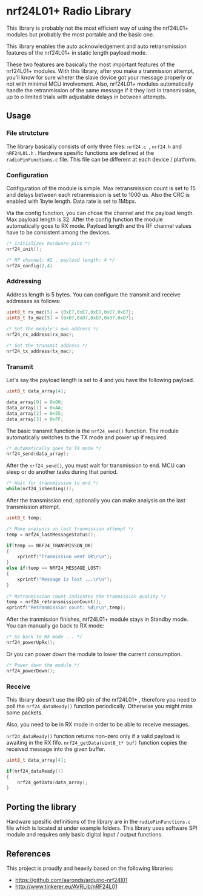 # nrf24L01+ Radio Library

This library is probably not the most efficient way of using the nrf24L01+ modules but probably the most portable and the basic one.

This library enables the auto acknowledgement and auto retransmission features of the nrf24L01+ in static length payload mode. 

These two features are basically the most important features of the nrf24L01+ modules. With this library, after you make a tranmission attempt, you'll know for sure wheter the slave device got your message properly or not with minimal MCU involvement. Also, nrf24L01+ modules automatically handle the retranmission of the same message if it they lost in transmission, up to o limited trials with adjustable delays in between attempts.

## Usage

### File strutcture

The library basically consists of only three files: `nrf24.c `, `nrf24.h` and `nRF24L01.h` . Hardware spesific functions are defined at the `radioPinFunctions.c` file. This file can be different at each device / platform.

### Configuration

Configuration of the module is simple. Max retransmission count is set to 15 and delays between each retranmission is set to 1000 us. Also the CRC is enabled with 1byte length. Data rate is set to 1Mbps.

Via the config function, you can chose the channel and the payload length. Max payload length is 32. After the config function the module automatically goes to RX mode. Payload length and the RF channel values have to be consistent among the devices.

```c
/* initializes hardware pins */
nrf24_init();

/* RF channel: #2 , payload length: 4 */
nrf24_config(2,4)
```

### Addressing

Address length is 5 bytes. You can configure the transmit and receive addresses as follows:

```c
uint8_t rx_mac[5] = {0xE7,0xE7,0xE7,0xE7,0xE7};
uint8_t tx_mac[5] = {0xD7,0xD7,0xD7,0xD7,0xD7};
	
/* Set the module's own address */
nrf24_rx_address(rx_mac);

/* Set the transmit address */
nrf24_tx_address(tx_mac);
```

### Transmit

Let's say the payload length is set to 4 and you have the following payload.

```c
uint8_t data_array[4];

data_array[0] = 0x00;
data_array[1] = 0xAA;
data_array[2] = 0x55;
data_array[3] = 0xFF;
```
	
The basic transmit function is the `nrf24_send()` function. The module automatically switches to the TX mode and power up if required.

```c
/* Automatically goes to TX mode */
nrf24_send(data_array);	
```	
	
After the `nrf24_send()`, you must wait for transmission to end. MCU can sleep or do another tasks during that period.

```c
/* Wait for transmission to end */
while(nrf24_isSending());
```
	
After the transmission end, optionally you can make analysis on the last transmission attempt.

```c
uint8_t temp;

/* Make analysis on last tranmission attempt */
temp = nrf24_lastMessageStatus();

if(temp == NRF24_TRANSMISSON_OK)
{					
	xprintf("Tranmission went OK\r\n");
}
else if(temp == NRF24_MESSAGE_LOST)
{					
	xprintf("Message is lost ...\r\n");	
}
  	
/* Retranmission count indicates the tranmission quality */
temp = nrf24_retransmissionCount();
xprintf("Retranmission count: %d\r\n",temp);
```

After the tranmission finishes, nrf24L01+ module stays in Standby mode. You can manually go back to RX mode:

```c
/* Go back to RX mode ... */
nrf24_powerUpRx();
```

Or you can power down the module to lower the current consumption.

```c
/* Power down the module */
nrf24_powerDown();	
```

### Receive

This library doesn't use the IRQ pin of the nrf24L01+ , therefore you need to poll the `nrf24_dataReady()` function periodically. Otherwise you might miss some packets. 

Also, you need to be in RX mode in order to be able to receive messages.

`nrf24_dataReady()` function returns non-zero only if a valid payload is awaiting in the RX fifo. `nrf24_getData(uint8_t* buf)` function copies the received message into the given buffer. 

```c
uint8_t data_array[4];

if(nrf24_dataReady())
{
	nrf24_getData(data_array);		
}
```

## Porting the library

Hardware spesific definitions of the library are in the `radioPinFunctions.c` file which is located at under example folders. This library uses software SPI module and requires only basic digital input / output functions.

## References

This project is proudly and heavily based on the following libraries:

- https://github.com/aaronds/arduino-nrf24l01
- http://www.tinkerer.eu/AVRLib/nRF24L01
